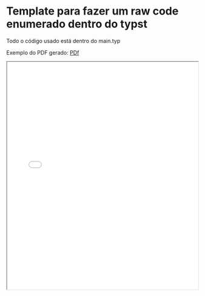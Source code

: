 # Template para fazer um raw code enumerado dentro do typst

Todo o código usado está dentro do main.typ

Exemplo do PDF gerado:
[PDf](RawCodeTypst.pdf)

<iframe src="RawCodeTypst.pdf" width="100%" height="600px"></iframe>
